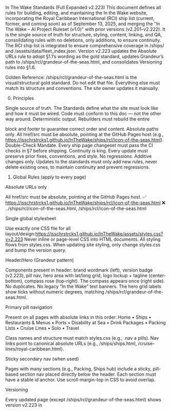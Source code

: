 In The Wake Standards (Full Expanded v2.223)
This document defines all rules for building, editing, and maintaining the In the Wake website, incorporating the Royal Caribbean International (RCI) ship list (current, former, and coming soon) as of September 13, 2025, and merging the "In The Wake – AI Project Ruleset (v1.0)" with prior versions (v2.201–v2.222). It is the single source of truth for structure, styling, content, linking, and QA, consolidating rules with no deletions, only additions, to ensure continuity. The RCI ship list is integrated to ensure comprehensive coverage in /ships/ and /assets/data/fleet_index.json. Version v2.223 updates the Absolute URLs rule to adopt §1.1’s wording as the gold standard, updates Grandeur’s path to /ships/rcl/grandeur-of-the-seas.html, and consolidates Versioning rules into §1.6.

Golden Reference: /ships/rcl/grandeur-of-the-seas.html is the visual/structural gold standard. Do not edit that file. Everything else must match its structure and conventions. The site owner updates it manually.


0) Principles

Single source of truth. The Standards define what the site must look like and how it must be wired. Code must conform to this doc — not the other way around.
Deterministic output. Rebuilders must rebuild the entire <main> block and footer to guarantee correct order and content.
Absolute paths only. All href/src must be absolute, pointing at the GitHub Pages host (e.g., https://jsschrstrcks1.github.io/InTheWake/ships/rcl/icon-of-the-seas.html).
Double-Check Mandate. Every ship page changeset must pass the CI checks in §7 before shipping.
Continuity is king. Every update must preserve prior fixes, conventions, and style. No regressions.
Additive changes only. Updates to the standards must only add new rules, never delete existing ones, to maintain continuity and prevent regressions.


1) Global Rules (apply to every page)

Absolute URLs only

All href/src must be absolute, pointing at the GitHub Pages host.
✅ https://jsschrstrcks1.github.io/InTheWake/ships/rcl/icon-of-the-seas.html
❌ ../ships/rcl/icon-of-the-seas.html, /ships/rcl/icon-of-the-seas.html


Single global stylesheet

Use exactly one CSS file for all layout/design:https://jsschrstrcks1.github.io/InTheWake/assets/styles.css?v=2.223
Never inline or page-level CSS into HTML documents. All styling flows from styles.css.
When updating site styling, only change styles.css and bump the version query.


Header/Hero (Grandeur pattern)

Components present in header: brand wordmark (left), version badge (v2.223), pill nav, hero area with lat/long grid, logo lockup + tagline (center-bottom), compass rose (top-right).
The compass appears once (right side). No duplicates.
No legacy “In the Wake” text banners.
The hero grid labels show ticks without numeric degrees, matching /ships/rcl/grandeur-of-the-seas.html.


Primary pill navigation

Present on all pages with absolute links in this order:
Home • Ships • Restaurants & Menus • Ports • Disability at Sea • Drink Packages • Packing Lists • Cruise Lines • Solo • Travel


Class names and structure must match styles.css (e.g., .nav a pills).
Nav links point to canonical absolute URLs (e.g., /ships/ships.html, /cruise-lines/royal-caribbean.html).


Sticky secondary nav (when used)

Pages with many sections (e.g., Packing, Ships hub) include a sticky, pill-based section nav placed directly below the header.
Each section must have a stable id anchor. Use scroll-margin-top in CSS to avoid overlap.


Versioning

Every updated page (except /ships/rcl/grandeur-of-the-seas.html) shows version v2.223 in <title> and a badge in the brand block.
Current version: v2.223. Increment in steps of +0.001 for any shipped change affecting multiple pages or templates.
/ships/rcl/grandeur-of-the-seas.html retains its current version unless deliberately updated.
When a file is updated, increment the version site-wide as directed by the owner.


Accessibility (a11y)

Use meaningful headings in order (h1→h2→h3).
Add role="img" + aria-label on hero containers.
Use aria-labelledby to connect cards with their headings.
Add alt="" for decorative images (e.g., compass) and descriptive alt for content images.
Ensure nav and accordion elements are keyboard-accessible and visible focus states exist.


Performance & SEO basics

Optimize images (JPG preferred; PNG only for transparency/line art).
loading="lazy" for non-hero images.
Canonical link and OpenGraph/Twitter meta set on content pages.
Prefer 16:9 hero and OG images for rich sharing.
Every ship page includes:
<title> with ship name + brand (e.g., “Icon of the Seas — Royal Caribbean”).
<meta name="description"> with 1–2 polished sentences.
Open Graph (og:title, og:description, og:image, og:url).
Twitter card equivalent (twitter:card, twitter:title, twitter:description, twitter:image).
JSON-LD schema for Cruise Ship pages.


Root, restaurants, ports, etc., follow similar meta hygiene for SEO continuity.
Grandeur’s meta tags provided as snippets for user insertion only.


Attribution (images + videos) — required

All images must include attribution at the bottom of the page.
Your own photos must link to your photography site (e.g., http://www.flickersofmajesty.com/) for traffic.
Third-party/Wikimedia photos must include creator, license, and source link.
Video credits show title + channel (linked).


No duplicate CSS/headers

Do not paste header styling or HTML variants into body content. Use the standardized header markup + shared CSS only.




2) Repository Layout & Conventions
/assets
  /brand/                 # Logos/wordmarks
  /videos/                # Ship video manifests + master lists
  /images/                # Watermark and other assets
  styles.css              # Unified, single stylesheet
  /vendor/swiper/         # Swiper assets (swiper-bundle.min.css, swiper-bundle.min.js)

/cruise-lines/            # One page per cruise line (absolute linked)
  royal-caribbean.html
  msc-cruises.html
  ...

/data
  /registry/              # Crosslink/anchor registries
    restaurants.json      # Restaurant anchors (per line/ship)
    ports.json            # Port anchors
    video_synonyms.json   # Fuzzy-match terms by category
    trusted_channels.json # Whitelist for preferred creators/channels
    video_blocklist.json  # Known-bad IDs/channels
    fleet_index.json      # Authoritative roster of cruise lines and ships

/ships/                   # One page per ship
  rcl/icon-of-the-seas.html
  rcl/wonder-of-the-seas.html
  rcl/legend-of-the-seas-1995.html  # Historical ship
  ...

index.html                # Home
restaurants.html          # Restaurants & Menus hub
ports.html                # Ports hub
disability-at-sea.html    # Disability at Sea
drink-packages.html       # Drink Packages
packing-lists.html        # Packing Lists
solo.html                 # Solo
travel.html               # Travel


Required pages: For every cruise line and ship in /data/registry/fleet_index.json, create corresponding pages in /cruise-lines/ and /ships/. For Royal Caribbean International (RCI), this includes all 26 current ships, 7 former ships (labeled “Historical Ship”), and 5 coming soon ships (placeholders until operational). If content is missing, use “Coming soon” placeholders.
Root pages: Homepage, packing, drinks, ports, restaurants, solo, travel, disability, cruise-lines follow similar meta hygiene and Grandeur’s structural model (e.g., Welcome card on root).
Deprecated: /lines/ folder is replaced by /cruise-lines/.

Royal Caribbean International Ship Coverage

Current Ships (26): Icon of the Seas, Utopia of the Seas, Star of the Seas, Wonder of the Seas, Odyssey of the Seas, Spectrum of the Seas, Symphony of the Seas, Harmony of the Seas, Ovation of the Seas, Anthem of the Seas, Quantum of the Seas, Freedom of the Seas,
